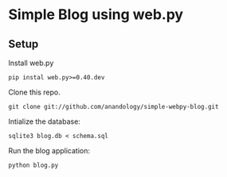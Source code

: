 # Simple Blog using web.py

## Setup

Install web.py

	pip instal web.py>=0.40.dev

Clone this repo.

	git clone git://github.com/anandology/simple-webpy-blog.git

Intialize the database:

	sqlite3 blog.db < schema.sql

Run the blog application:
	
	python blog.py
	
